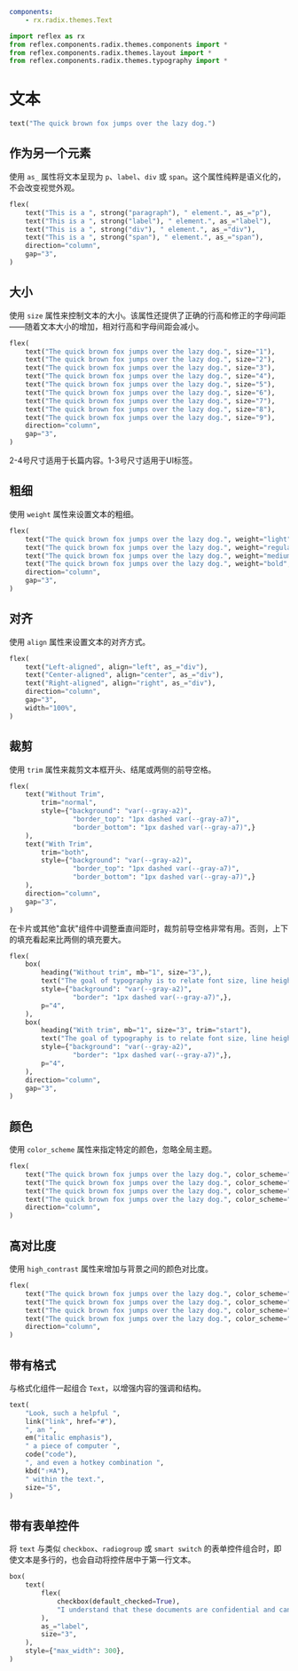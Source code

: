 ```yaml
components:
    - rx.radix.themes.Text
```

```python exec
import reflex as rx
from reflex.components.radix.themes.components import *
from reflex.components.radix.themes.layout import *
from reflex.components.radix.themes.typography import *
```

# 文本

```python demo
text("The quick brown fox jumps over the lazy dog.")
```

## 作为另一个元素

使用 `as_` 属性将文本呈现为 `p`、`label`、`div` 或 `span`。这个属性纯粹是语义化的，不会改变视觉外观。

```python demo
flex(
    text("This is a ", strong("paragraph"), " element.", as_="p"),
    text("This is a ", strong("label"), " element.", as_="label"),
    text("This is a ", strong("div"), " element.", as_="div"),
    text("This is a ", strong("span"), " element.", as_="span"),
    direction="column",
    gap="3",
)             
```

## 大小

使用 `size` 属性来控制文本的大小。该属性还提供了正确的行高和修正的字母间距——随着文本大小的增加，相对行高和字母间距会减小。

```python demo
flex(
    text("The quick brown fox jumps over the lazy dog.", size="1"),
    text("The quick brown fox jumps over the lazy dog.", size="2"),
    text("The quick brown fox jumps over the lazy dog.", size="3"),
    text("The quick brown fox jumps over the lazy dog.", size="4"),
    text("The quick brown fox jumps over the lazy dog.", size="5"),
    text("The quick brown fox jumps over the lazy dog.", size="6"),
    text("The quick brown fox jumps over the lazy dog.", size="7"),
    text("The quick brown fox jumps over the lazy dog.", size="8"),
    text("The quick brown fox jumps over the lazy dog.", size="9"),
    direction="column",
    gap="3",
)
```

2-4号尺寸适用于长篇内容。1-3号尺寸适用于UI标签。

## 粗细

使用 `weight` 属性来设置文本的粗细。

```python demo
flex(
    text("The quick brown fox jumps over the lazy dog.", weight="light", as_="div"),
    text("The quick brown fox jumps over the lazy dog.", weight="regular", as_="div"),
    text("The quick brown fox jumps over the lazy dog.", weight="medium", as_="div"),
    text("The quick brown fox jumps over the lazy dog.", weight="bold", as_="div"),
    direction="column",
    gap="3",
)
```

## 对齐

使用 `align` 属性来设置文本的对齐方式。

```python demo
flex(
    text("Left-aligned", align="left", as_="div"),
    text("Center-aligned", align="center", as_="div"),
    text("Right-aligned", align="right", as_="div"),
    direction="column",
    gap="3",
    width="100%",
)
```

## 裁剪

使用 `trim` 属性来裁剪文本框开头、结尾或两侧的前导空格。

```python demo
flex(
    text("Without Trim",
        trim="normal",
        style={"background": "var(--gray-a2)",
                "border_top": "1px dashed var(--gray-a7)",
                "border_bottom": "1px dashed var(--gray-a7)",}
    ),
    text("With Trim",
        trim="both",
        style={"background": "var(--gray-a2)",
                "border_top": "1px dashed var(--gray-a7)",
                "border_bottom": "1px dashed var(--gray-a7)",}
    ),
    direction="column",
    gap="3",
)
```

在卡片或其他"盒状"组件中调整垂直间距时，裁剪前导空格非常有用。否则，上下的填充看起来比两侧的填充要大。

```python demo
flex(
    box(
        heading("Without trim", mb="1", size="3",),
        text("The goal of typography is to relate font size, line height, and line width in a proportional way that maximizes beauty and makes reading easier and more pleasant."),
        style={"background": "var(--gray-a2)", 
                "border": "1px dashed var(--gray-a7)",},
        p="4",
    ),
    box(
        heading("With trim", mb="1", size="3", trim="start"),
        text("The goal of typography is to relate font size, line height, and line width in a proportional way that maximizes beauty and makes reading easier and more pleasant."),
        style={"background": "var(--gray-a2)", 
                "border": "1px dashed var(--gray-a7)",},
        p="4",
    ),
    direction="column",
    gap="3",
)
```

## 颜色

使用 `color_scheme` 属性来指定特定的颜色，忽略全局主题。

```python demo
flex(
    text("The quick brown fox jumps over the lazy dog.", color_scheme="indigo"),
    text("The quick brown fox jumps over the lazy dog.", color_scheme="cyan"),
    text("The quick brown fox jumps over the lazy dog.", color_scheme="crimson"),
    text("The quick brown fox jumps over the lazy dog.", color_scheme="orange"),
    direction="column",
)
```

## 高对比度

使用 `high_contrast` 属性来增加与背景之间的颜色对比度。

```python demo
flex(
    text("The quick brown fox jumps over the lazy dog.", color_scheme="indigo", high_contrast=True),
    text("The quick brown fox jumps over the lazy dog.", color_scheme="cyan", high_contrast=True),
    text("The quick brown fox jumps over the lazy dog.", color_scheme="crimson", high_contrast=True),
    text("The quick brown fox jumps over the lazy dog.", color_scheme="orange", high_contrast=True),
    direction="column",
)
```

## 带有格式

与格式化组件一起组合 `Text`，以增强内容的强调和结构。

```python demo
text(
    "Look, such a helpful ",
    link("link", href="#"),
    ", an ",
    em("italic emphasis"),
    " a piece of computer ",
    code("code"),
    ", and even a hotkey combination ",
    kbd("⇧⌘A"),
    " within the text.",
    size="5",
)
```

## 带有表单控件

将 `text` 与类似 `checkbox`、`radiogroup` 或 `smart switch` 的表单控件组合时，即使文本是多行的，也会自动将控件居中于第一行文本。

```python demo
box(
    text(
        flex(
            checkbox(default_checked=True),
            "I understand that these documents are confidential and cannot be shared with a third party.",
        ),
        as_="label",
        size="3",
    ),
    style={"max_width": 300},
)
```

